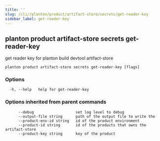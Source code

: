 ```yaml
---
title: ''
slug: /cli//planton/product/artifact-store/secrets/get-reader-key
sidebar_label: get-reader-key
---
```

## planton product artifact-store secrets get-reader-key

get reader key for planton build devtool artifact-store

```
planton product artifact-store secrets get-reader-key [flags]
```

### Options

```
  -h, --help   help for get-reader-key
```

### Options inherited from parent commands

```
      --debug                   set log level to debug
      --output-file string      path of the output file to write the 
      --product-env-id string   id of the product environment
      --product-id string       id of the products that owns the artifact-store
      --product-key string      key of the product
```

